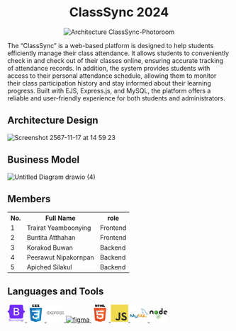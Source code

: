 <h1 align="center">ClassSync 2024</h1>

<div align="center">
  <img src="https://github.com/user-attachments/assets/1e5cae31-48cd-40b8-a266-7b51f4a4ceeb" alt="Architecture ClassSync-Photoroom" width="700">
</div>
<p>The “ClassSync” is a web-based platform is designed to help students efficiently manage their class attendance. It allows students to conveniently check in and check out of their classes online, ensuring accurate tracking of attendance records. In addition, the system provides students with access to their personal attendance schedule, allowing them to monitor their class participation history and stay informed about their learning progress. Built with EJS, Express.js, and MySQL, the platform offers a reliable and user-friendly experience for both students and administrators.</p>

<h2>Architecture Design</h2>
<img width="858" alt="Screenshot 2567-11-17 at 14 59 23" src="https://github.com/user-attachments/assets/b63a1542-6be3-4350-80f1-a7d72e0b581a">

<h2>Business Model</h2>
<img width="858" alt="Untitled Diagram drawio (4)" src="https://github.com/user-attachments/assets/6360d876-6487-4353-ada9-1c3119454050">

<div>
  <h2>Members</h2>
  <table>
    <th>No.</th>
    <th>Full Name</th>
    <th>role</th>
    <tr>
      <td>1</td>
      <td>Trairat Yeamboonying</td>
      <td>Frontend</td>
    </tr>
    <tr>
      <td>2</td>
      <td>Buntita Atthahan</td>
      <td>Frontend</td>
    </tr>
    <tr>
      <td>3</td>
      <td>Korakod Buwan</td>
      <td>Backend</td>
    </tr>
    <tr>
      <td>4</td>
      <td>Peerawut Nipakornpan</td>
      <td>Backend</td>
    </tr>
    <tr>
      <td>5</td>
      <td>Apiched Silakul</td>
      <td>Backend</td>
    </tr>
  </table>
</div>

<div>
  <h2>Languages and Tools</h2>
<p align="left"> <a href="https://getbootstrap.com" target="_blank" rel="noreferrer"> <img src="https://raw.githubusercontent.com/devicons/devicon/master/icons/bootstrap/bootstrap-plain-wordmark.svg" alt="bootstrap" width="40" height="40"/> </a> <a href="https://www.w3schools.com/css/" target="_blank" rel="noreferrer"> <img src="https://raw.githubusercontent.com/devicons/devicon/master/icons/css3/css3-original-wordmark.svg" alt="css3" width="40" height="40"/> </a> <a href="https://expressjs.com" target="_blank" rel="noreferrer"> <img src="https://raw.githubusercontent.com/devicons/devicon/master/icons/express/express-original-wordmark.svg" alt="express" width="40" height="40"/> </a> <a href="https://www.figma.com/" target="_blank" rel="noreferrer"> <img src="https://www.vectorlogo.zone/logos/figma/figma-icon.svg" alt="figma" width="40" height="40"/> </a> <a href="https://www.w3.org/html/" target="_blank" rel="noreferrer"> <img src="https://raw.githubusercontent.com/devicons/devicon/master/icons/html5/html5-original-wordmark.svg" alt="html5" width="40" height="40"/> </a> <a href="https://developer.mozilla.org/en-US/docs/Web/JavaScript" target="_blank" rel="noreferrer"> <img src="https://raw.githubusercontent.com/devicons/devicon/master/icons/javascript/javascript-original.svg" alt="javascript" width="40" height="40"/> </a> <a href="https://www.mysql.com/" target="_blank" rel="noreferrer"> <img src="https://raw.githubusercontent.com/devicons/devicon/master/icons/mysql/mysql-original-wordmark.svg" alt="mysql" width="40" height="40"/> </a> <a href="https://nodejs.org" target="_blank" rel="noreferrer"> <img src="https://raw.githubusercontent.com/devicons/devicon/master/icons/nodejs/nodejs-original-wordmark.svg" alt="nodejs" width="40" height="40"/> </a> </p>
</div>
